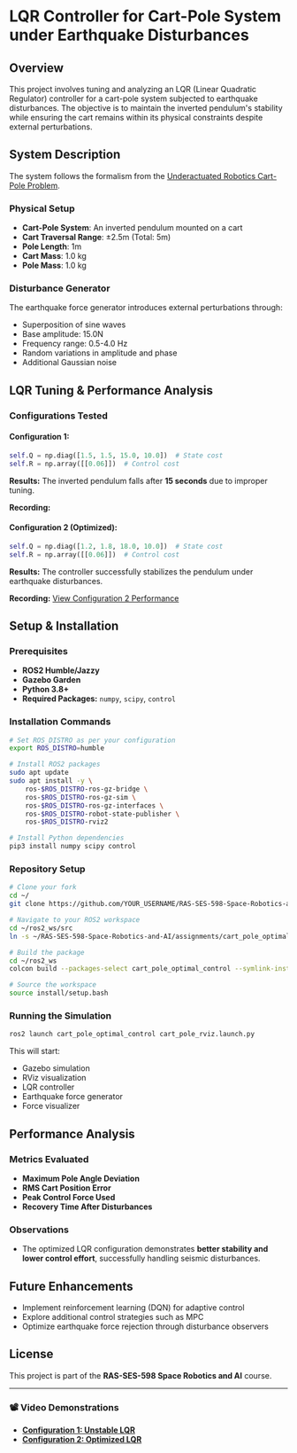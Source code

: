 # LQR Controller for Cart-Pole System under Earthquake Disturbances

## Overview
This project involves tuning and analyzing an LQR (Linear Quadratic Regulator) controller for a cart-pole system subjected to earthquake disturbances. The objective is to maintain the inverted pendulum's stability while ensuring the cart remains within its physical constraints despite external perturbations.

## System Description
The system follows the formalism from the [Underactuated Robotics Cart-Pole Problem](https://underactuated.mit.edu/acrobot.html#cart_pole).

### Physical Setup
- **Cart-Pole System**: An inverted pendulum mounted on a cart
- **Cart Traversal Range**: ±2.5m (Total: 5m)
- **Pole Length**: 1m
- **Cart Mass**: 1.0 kg
- **Pole Mass**: 1.0 kg

### Disturbance Generator
The earthquake force generator introduces external perturbations through:
- Superposition of sine waves
- Base amplitude: 15.0N
- Frequency range: 0.5-4.0 Hz
- Random variations in amplitude and phase
- Additional Gaussian noise

## LQR Tuning & Performance Analysis
### Configurations Tested
#### **Configuration 1:**
```python
self.Q = np.diag([1.5, 1.5, 15.0, 10.0])  # State cost
self.R = np.array([[0.06]])  # Control cost
```
**Results:** The inverted pendulum falls after **15 seconds** due to improper tuning.

**Recording:** 

#### **Configuration 2 (Optimized):**
```python
self.Q = np.diag([1.2, 1.8, 18.0, 10.0])  # State cost
self.R = np.array([[0.06]])  # Control cost
```
**Results:** The controller successfully stabilizes the pendulum under earthquake disturbances.

**Recording:** [View Configuration 2 Performance](#)

## Setup & Installation
### Prerequisites
- **ROS2 Humble/Jazzy**
- **Gazebo Garden**
- **Python 3.8+**
- **Required Packages:** `numpy`, `scipy`, `control`

### Installation Commands
```bash
# Set ROS_DISTRO as per your configuration
export ROS_DISTRO=humble

# Install ROS2 packages
sudo apt update
sudo apt install -y \
    ros-$ROS_DISTRO-ros-gz-bridge \
    ros-$ROS_DISTRO-ros-gz-sim \
    ros-$ROS_DISTRO-ros-gz-interfaces \
    ros-$ROS_DISTRO-robot-state-publisher \
    ros-$ROS_DISTRO-rviz2

# Install Python dependencies
pip3 install numpy scipy control
```

### Repository Setup
```bash
# Clone your fork
cd ~/
git clone https://github.com/YOUR_USERNAME/RAS-SES-598-Space-Robotics-and-AI.git

# Navigate to your ROS2 workspace
cd ~/ros2_ws/src
ln -s ~/RAS-SES-598-Space-Robotics-and-AI/assignments/cart_pole_optimal_control .

# Build the package
cd ~/ros2_ws
colcon build --packages-select cart_pole_optimal_control --symlink-install

# Source the workspace
source install/setup.bash
```

### Running the Simulation
```bash
ros2 launch cart_pole_optimal_control cart_pole_rviz.launch.py
```
This will start:
- Gazebo simulation
- RViz visualization
- LQR controller
- Earthquake force generator
- Force visualizer

## Performance Analysis
### Metrics Evaluated
- **Maximum Pole Angle Deviation**
- **RMS Cart Position Error**
- **Peak Control Force Used**
- **Recovery Time After Disturbances**

### Observations
- The optimized LQR configuration demonstrates **better stability and lower control effort**, successfully handling seismic disturbances.

## Future Enhancements
- Implement reinforcement learning (DQN) for adaptive control
- Explore additional control strategies such as MPC
- Optimize earthquake force rejection through disturbance observers

## License
This project is part of the **RAS-SES-598 Space Robotics and AI** course.

---
### 📽️ Video Demonstrations
- **[Configuration 1: Unstable LQR](#)**
- **[Configuration 2: Optimized LQR](#)**

